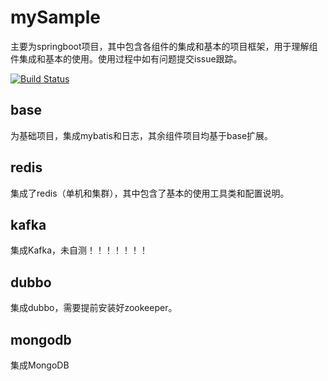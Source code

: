 # mySample
主要为springboot项目，其中包含各组件的集成和基本的项目框架，用于理解组件集成和基本的使用。使用过程中如有问题提交issue跟踪。

[![Build Status](https://travis-ci.org/yangsenlin/snsdemo.svg?branch=master)](https://travis-ci.org/yangsenlin/snsdemo)


## base
为基础项目，集成mybatis和日志，其余组件项目均基于base扩展。

## redis
集成了redis（单机和集群），其中包含了基本的使用工具类和配置说明。

## kafka
集成Kafka，未自测！！！！！！！

## dubbo
集成dubbo，需要提前安装好zookeeper。

## mongodb
集成MongoDB